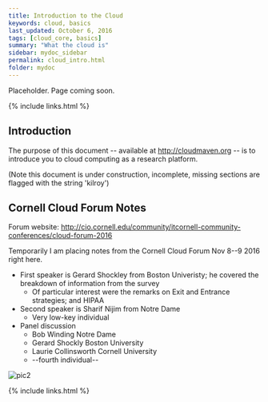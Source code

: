 ```yaml
---
title: Introduction to the Cloud
keywords: cloud, basics
last_updated: October 6, 2016
tags: [cloud_core, basics]
summary: "What the cloud is"
sidebar: mydoc_sidebar
permalink: cloud_intro.html
folder: mydoc
---
```


Placeholder. Page coming soon. 

{% include links.html %}


## Introduction
The purpose of this document -- available at http://cloudmaven.org -- is to introduce you to cloud computing as
a research platform. 

(Note this document is under construction, incomplete, missing sections are flagged with the string 'kilroy')

## Cornell Cloud Forum Notes

Forum website: http://cio.cornell.edu/community/itcornell-community-conferences/cloud-forum-2016

Temporarily I am placing notes from the Cornell Cloud Forum Nov 8--9 2016 right here.

* First speaker is Gerard Shockley from Boston Univeristy; he covered the breakdown of information from the survey
	* Of particular interest were the remarks on Exit and Entrance strategies; and HIPAA
* Second speaker is Sharif Nijim from Notre Dame
	* Very low-key individual
* Panel discussion
	* Bob Winding Notre Dame
	* Gerard Shockly Boston University
	* Laurie Collinsworth Cornell University
	* --fourth individual--

![pic2](/documentation/images/aws_firstwalkthrough_pic2.png)


{% include links.html %}
